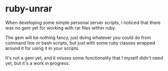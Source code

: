 # ruby-unrar
When developing some simple personal server scripts, I noticed that there was no gem yet for working with rar files within ruby.

The gem will be nothing fancy, just doing whatever you could do from command line or bash scripts, but just with some ruby classes wrapped around it for using it in your scripts.

It's not a gem yet, and it misses some functionality that I myself didn't need yet, but it's a work in progress.